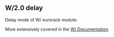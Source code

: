 ## W/2.0 delay
Delay mode of W/ eurorack module.

More extensively covered in the [W/ Documentation](https://www.whimsicalraps.com/pages/w-type).

